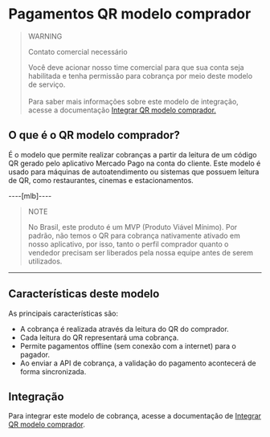 # Pagamentos QR modelo comprador

> WARNING
>
> Contato comercial necessário
>
> Você deve acionar nosso time comercial para que sua conta seja habilitada e tenha permissão para cobrança por meio deste modelo de serviço.
> </br></br>
> Para saber mais informações sobre este modelo de integração, acesse a documentação [Integrar QR modelo comprador.](/developers/pt/docs/qr-code/qr-buyer/qr-buyer-part-b) 

## O que é o QR modelo comprador?

É o modelo que permite realizar cobranças a partir da leitura de um código QR gerado pelo aplicativo Mercado Pago na conta do cliente. Este modelo é usado para máquinas de autoatendimento ou sistemas que possuem leitura de QR, como restaurantes, cinemas e estacionamentos. 

----[mlb]----

> NOTE
>
> No Brasil, este produto é um MVP (Produto Viável Mínimo). Por padrão, não temos o QR para cobrança nativamente ativado em nosso aplicativo, por isso, tanto o perfil comprador quanto o vendedor precisam ser liberados pela nossa equipe antes de serem utilizados. 

------------

## Características deste modelo

As principais características são:

- A cobrança é realizada através da leitura do QR do comprador.
- Cada leitura do QR representará uma cobrança.
- Permite pagamentos offline (sem conexão com a internet) para o pagador. 
- Ao enviar a API de cobrança, a validação do pagamento acontecerá de forma sincronizada.

## Integração

Para integrar este modelo de cobrança, acesse a documentação de [Integrar QR modelo comprador](/developers/pt/docs/qr-code/qr-buyer/qr-buyer-part-b).